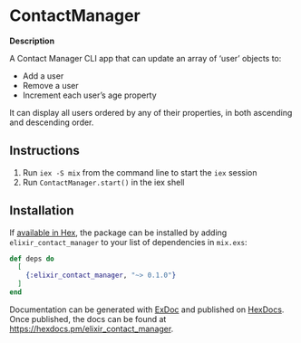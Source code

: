 # ContactManager

**Description**

A Contact Manager CLI app that can update an array of ‘user’ objects to:
- Add a user
- Remove a user
- Increment each user’s age property

It can display all users ordered by any of their properties, in both ascending and descending order.

## Instructions

1. Run `iex -S mix` from the command line to start the `iex` session
2. Run `ContactManager.start()` in the iex shell

## Installation

If [available in Hex](https://hex.pm/docs/publish), the package can be installed
by adding `elixir_contact_manager` to your list of dependencies in `mix.exs`:

```elixir
def deps do
  [
    {:elixir_contact_manager, "~> 0.1.0"}
  ]
end
```

Documentation can be generated with [ExDoc](https://github.com/elixir-lang/ex_doc)
and published on [HexDocs](https://hexdocs.pm). Once published, the docs can
be found at <https://hexdocs.pm/elixir_contact_manager>.

